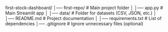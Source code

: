 first-stock-dashboard/
│── first-repo/              # Main project folder
│   │── app.py               # Main Streamlit app
│   │── data/                # Folder for datasets (CSV, JSON, etc.)
│   │── README.md            # Project documentation
│   │── requirements.txt     # List of dependencies
│── .gitignore               # Ignore unnecessary files (optional)
